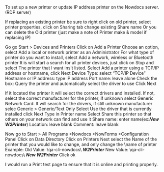 To set up a new printer or update IP address printer on the Nowdocs server. (RDP server)

If replacing an existing printer be sure to right click on old printer, select printer properties, click on Sharing tab change existing Share name
Or you can delete the Old printer (just make a note of Printer make & model if replacing IP)

Go go Start > Devices and Printers
Click on Add a Printer
Choose an option, select Add a local or network printer as an Administrator
For what type of printer do you want to install, select Add a network, wireless or Bluetooth printer
It is will start a search for all printer devices, just click on Stop and select The printer that I want ins’t listed.
Select Add a printer using a TCP/IP address or hostname, click Next
Device Type: select  “TCP/IP Device”
Hostname or IP address: type IP address
Port name: leave alone
Check the box: Query the printer and automatically select the driver to use
Click Next

If it located the printer it will select the correct drivers and installed.
If not, select the correct manufacturer for the printer, if unknown select Generic Network Card.
It will search for the drivers, if still unknown manufacturer selec Generic > Generic/Text Only
Select Use the driver that is currently installed click Next
Type in Printer name
Select Share this printer so that others on your network can find and use it
Share name: enter name(ex:**_New W2Printer_**)
Location: leave blank
Comment: leave blank

Now go to Start > All Programs >Nowdocs >NowForms >Configuration Panel
Click on Data Directory
Click on Printers
Next select the Name of the printer that you would like to change, and only change the \name of printer
Example:
Old Value: \\qa-cli-nowdocs\ **_W2Printer_**
New Value: \\qa-cli-nowdocs\ **_New W2Printer_**
Click ok

I would run a Print test page to ensure that it is online and printing properly.
